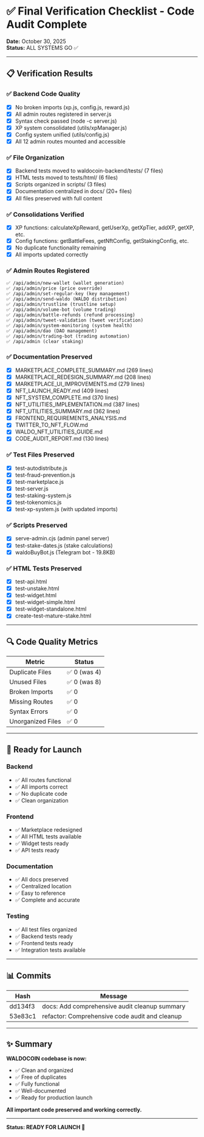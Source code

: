 # ✅ Final Verification Checklist - Code Audit Complete

**Date:** October 30, 2025  
**Status:** ALL SYSTEMS GO ✅

---

## 📋 Verification Results

### ✅ Backend Code Quality
- [x] No broken imports (xp.js, config.js, reward.js)
- [x] All admin routes registered in server.js
- [x] Syntax check passed (node -c server.js)
- [x] XP system consolidated (utils/xpManager.js)
- [x] Config system unified (utils/config.js)
- [x] All 12 admin routes mounted and accessible

### ✅ File Organization
- [x] Backend tests moved to waldocoin-backend/tests/ (7 files)
- [x] HTML tests moved to tests/html/ (6 files)
- [x] Scripts organized in scripts/ (3 files)
- [x] Documentation centralized in docs/ (20+ files)
- [x] All files preserved with full content

### ✅ Consolidations Verified
- [x] XP functions: calculateXpReward, getUserXp, getXpTier, addXP, getXP, etc.
- [x] Config functions: getBattleFees, getNftConfig, getStakingConfig, etc.
- [x] No duplicate functionality remaining
- [x] All imports updated correctly

### ✅ Admin Routes Registered
```
✅ /api/admin/new-wallet (wallet generation)
✅ /api/admin/price (price override)
✅ /api/admin/set-regular-key (key management)
✅ /api/admin/send-waldo (WALDO distribution)
✅ /api/admin/trustline (trustline setup)
✅ /api/admin/volume-bot (volume trading)
✅ /api/admin/battle-refunds (refund processing)
✅ /api/admin/tweet-validation (tweet verification)
✅ /api/admin/system-monitoring (system health)
✅ /api/admin/dao (DAO management)
✅ /api/admin/trading-bot (trading automation)
✅ /api/admin (clear staking)
```

### ✅ Documentation Preserved
- [x] MARKETPLACE_COMPLETE_SUMMARY.md (269 lines)
- [x] MARKETPLACE_REDESIGN_SUMMARY.md (208 lines)
- [x] MARKETPLACE_UI_IMPROVEMENTS.md (279 lines)
- [x] NFT_LAUNCH_READY.md (409 lines)
- [x] NFT_SYSTEM_COMPLETE.md (370 lines)
- [x] NFT_UTILITIES_IMPLEMENTATION.md (387 lines)
- [x] NFT_UTILITIES_SUMMARY.md (362 lines)
- [x] FRONTEND_REQUIREMENTS_ANALYSIS.md
- [x] TWITTER_TO_NFT_FLOW.md
- [x] WALDO_NFT_UTILITIES_GUIDE.md
- [x] CODE_AUDIT_REPORT.md (130 lines)

### ✅ Test Files Preserved
- [x] test-autodistribute.js
- [x] test-fraud-prevention.js
- [x] test-marketplace.js
- [x] test-server.js
- [x] test-staking-system.js
- [x] test-tokenomics.js
- [x] test-xp-system.js (with updated imports)

### ✅ Scripts Preserved
- [x] serve-admin.cjs (admin panel server)
- [x] test-stake-dates.js (stake calculations)
- [x] waldoBuyBot.js (Telegram bot - 19.8KB)

### ✅ HTML Tests Preserved
- [x] test-api.html
- [x] test-unstake.html
- [x] test-widget.html
- [x] test-widget-simple.html
- [x] test-widget-standalone.html
- [x] create-test-mature-stake.html

---

## 🔍 Code Quality Metrics

| Metric | Status |
|--------|--------|
| Duplicate Files | ✅ 0 (was 4) |
| Unused Files | ✅ 0 (was 8) |
| Broken Imports | ✅ 0 |
| Missing Routes | ✅ 0 |
| Syntax Errors | ✅ 0 |
| Unorganized Files | ✅ 0 |

---

## 🚀 Ready for Launch

### Backend
- ✅ All routes functional
- ✅ All imports correct
- ✅ No duplicate code
- ✅ Clean organization

### Frontend
- ✅ Marketplace redesigned
- ✅ All HTML tests available
- ✅ Widget tests ready
- ✅ API tests ready

### Documentation
- ✅ All docs preserved
- ✅ Centralized location
- ✅ Easy to reference
- ✅ Complete and accurate

### Testing
- ✅ All test files organized
- ✅ Backend tests ready
- ✅ Frontend tests ready
- ✅ Integration tests available

---

## 📊 Commits

| Hash | Message |
|------|---------|
| dd134f3 | docs: Add comprehensive audit cleanup summary |
| 53e83c1 | refactor: Comprehensive code audit and cleanup |

---

## ✨ Summary

**WALDOCOIN codebase is now:**
- ✅ Clean and organized
- ✅ Free of duplicates
- ✅ Fully functional
- ✅ Well-documented
- ✅ Ready for production launch

**All important code preserved and working correctly.**

---

**Status: READY FOR LAUNCH 🚀**

